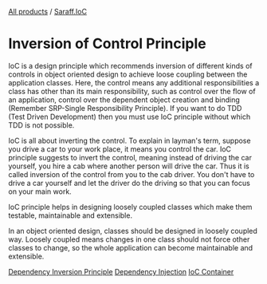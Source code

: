 [All products](../) / [Saraff.IoC](./index.md)
# Inversion of Control Principle
IoC is a design principle which recommends inversion of different kinds of controls in object oriented design to achieve loose coupling between the application classes. Here, the control means any additional responsibilities a class has other than its main responsibility, such as control over the flow of an application, control over the dependent object creation and binding (Remember SRP-Single Responsibility Principle). If you want to do TDD (Test Driven Development) then you must use IoC principle without which TDD is not possible.

IoC is all about inverting the control. To explain in layman's term, suppose you drive a car to your work place, it means you control the car. IoC principle suggests to invert the control, meaning instead of driving the car yourself, you hire a cab where another person will drive the car. Thus it is called inversion of the control from you to the cab driver. You don't have to drive a car yourself and let the driver do the driving so that you can focus on your main work. 

IoC principle helps in designing loosely coupled classes which make them testable, maintainable and extensible. 

In an object oriented design, classes should be designed in loosely coupled way. Loosely coupled means changes in one class should not force other classes to change, so the whole application can become maintainable and extensible.

[Dependency Inversion Principle](./DependencyInversionPrinciple.md)
[Dependency Injection](./DependencyInjection.md)
[IoC Container](./IoCContainer.md)